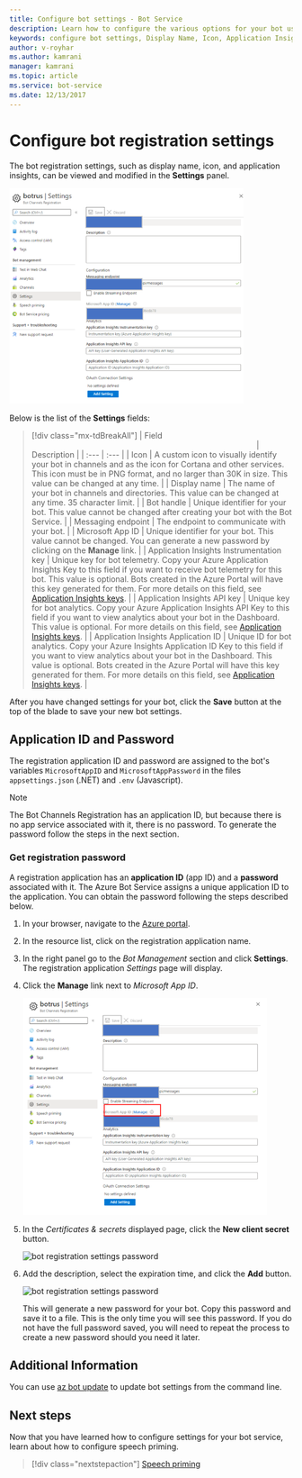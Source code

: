```yaml
---
title: Configure bot settings - Bot Service
description: Learn how to configure the various options for your bot using the Azure portal.
keywords: configure bot settings, Display Name, Icon, Application Insights, Settings blade
author: v-royhar
ms.author: kamrani
manager: kamrani
ms.topic: article
ms.service: bot-service
ms.date: 12/13/2017
---
```

# Configure bot registration settings

The bot registration settings, such as display name, icon, and application insights, can be viewed and modified in the **Settings** panel.

![bot registration settings](media/bot-service-portal-configure-settings/bot-service-settings.png)

Below is the list of the **Settings** fields:

> [!div class="mx-tdBreakAll"]
> | Field <img width="400px"/>| Description |
> | :---  | :---        |
> | Icon | A custom icon to visually identify your bot in channels and as the icon for Cortana and other services. This icon must be in PNG format, and no larger than 30K in size. This value can be changed at any time. |
> | Display name | The name of your bot in channels and directories. This value can be changed at any time. 35 character limit. |
> | Bot handle | Unique identifier for your bot. This value cannot be changed after creating your bot with the Bot Service. |
> | Messaging endpoint | The endpoint to communicate with your bot. |
> | Microsoft App ID | Unique identifier for your bot. This value cannot be changed. You can generate a new password by clicking on the **Manage** link. |
> | Application Insights Instrumentation key | Unique key for bot telemetry. Copy your Azure Application Insights Key to this field if you want to receive bot telemetry for this bot. This value is optional. Bots created in the Azure Portal will have this key generated for them. For more details on this field, see [Application Insights keys](~/bot-service-resources-app-insights-keys.md). |
> | Application Insights API key | Unique key for bot analytics. Copy your Azure Application Insights API Key to this field if you want to view analytics about your bot in the Dashboard. This value is optional. For more details on this field, see [Application Insights keys](~/bot-service-resources-app-insights-keys.md). |
> | Application Insights Application ID | Unique ID for bot analytics. Copy your Azure Insights Application ID Key to this field if you want to view analytics about your bot in the Dashboard. This value is optional. Bots created in the Azure Portal will have this key generated for them. For more details on this field, see [Application Insights keys](~/bot-service-resources-app-insights-keys.md). |

After you have changed settings for your bot, click the **Save** button at the top of the blade to save your new bot settings.

## Application ID and Password

The registration application ID and password are assigned to the bot's variables `MicrosoftAppID` and `MicrosoftAppPassword` in the files `appsettings.json` (.NET) and `.env` (Javascript).

> [!NOTE]
> The Bot Channels Registration has an application ID, but because there is no app service associated with it, there is no password. To generate the password follow the steps in the next section. 

### Get registration password

A registration application has an **application ID** (app ID) and a **password** associated with it.
The Azure Bot Service assigns a unique application ID to the application. You can obtain the password following the steps described below.

1. In your browser, navigate to the [Azure portal](https://ms.portal.azure.com).
1. In the resource list, click on the registration application name.
1. In the right panel go to the *Bot Management* section and click **Settings**. The registration application *Settings* page will display.
1. Click the **Manage** link next to *Microsoft App ID*.

    ![bot registration settings password](media/azure-bot-quickstarts/bot-channels-registration-password.png)

1. In the *Certificates & secrets* displayed page, click the **New client secret** button.

    ![bot registration settings password](media/azure-bot-quickstarts/bot-channels-registration-app-secrets.png)

1. Add the description, select the expiration time, and click the **Add** button.

    ![bot registration settings password](media/azure-bot-quickstarts/bot-channels-registration-app-secrets-create.png)

    This will generate a new password for your bot. Copy this password and save it to a file. This is the only time you will see this password. If you do not have the full password saved, you will need to repeat the process to create a new password should you need it later.

## Additional Information

You can use [az bot update](https://docs.microsoft.com/cli/azure/bot?view=azure-cli-latest#az-bot-update) to update bot settings from the command line.

## Next steps

Now that you have learned how to configure settings for your bot service, learn about how to configure speech priming.
> [!div class="nextstepaction"]
> [Speech priming](bot-service-manage-speech-priming.md)
